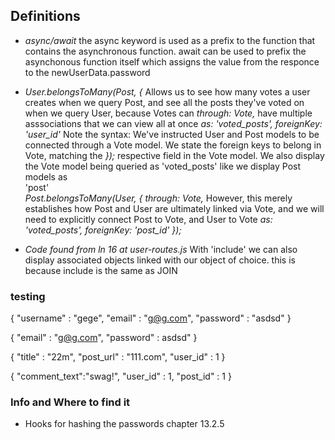 ## Definitions

- *async/await* the async keyword is used as a prefix to the function that contains the asynchronous function. await can be used to
                prefix the asynchonous function itself which assigns the value from the responce to the newUserData.password

- *User.belongsToMany(Post, {*      Allows us to see how many votes a user creates when we query Post, and see all the posts they've voted on when we query User, because Votes can 
    *through: Vote,*                have multiple asssociations that we can view all at once
    *as: 'voted_posts',*
    *foreignKey: 'user_id'*         Note the syntax: We've instructed User and Post models to be connected through a Vote model. We state the foreign keys to belong in Vote, matching the
  *});*                             respective field in the Vote model. We also display the Vote model being queried as 'voted_posts' like we display Post models as                         
                                    'post'  
  *Post.belongsToMany(User, {*
    *through: Vote,*                However, this merely establishes how Post and User are ultimately linked via Vote, and we will need to explicitly connect Post to Vote, and User to Vote
    *as: 'voted_posts',*
    *foreignKey: 'post_id'*
  *});*

- *Code found from ln 16 at user-routes.js*       With 'include' we can also display associated objects linked with our object of choice. this is because include is the same as JOIN


### testing

{
    "username" : "gege",
    "email" : "g@g.com",
    "password" : "asdsd"
}

{
    "email" : "g@g.com",
    "password" : asdsd"
}

{
    "title" : "22m",
    "post_url" : "111.com",
    "user_id" : 1
}

{
    "comment_text":"swag!",
    "user_id" : 1,
    "post_id" : 1
}

### Info and Where to find it

- Hooks for hashing the passwords chapter 13.2.5
